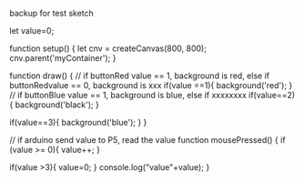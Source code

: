 backup for test sketch

let value=0;


function setup() {
  let cnv = createCanvas(800, 800);
  cnv.parent('myContainer');
}

function draw() {
  // if buttonRed value == 1, background is red, else if buttonRedvalue == 0, background is xxx
  if(value ==1){
      background('red');
  }
  // if buttonBlue value == 1, background is blue, else if xxxxxxxx
  if(value==2){
          background('black');
  }
  
  if(value==3){
    background('blue');
  }
}

// if arduino send value to P5, read the value
function mousePressed() {
  if (value >= 0){
  value++;
  }
  
  if(value >3){
     value=0;
  }
    console.log("value"+value);
}